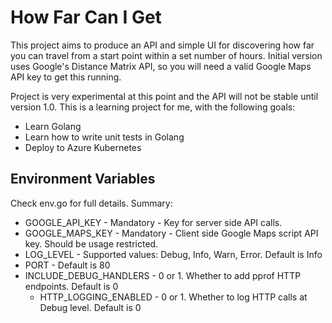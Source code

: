 # How Far Can I Get

This project aims to produce an API and simple UI for discovering how far you can travel from a start point within a set number of hours.  Initial version uses Google's Distance Matrix API, so you will need a valid Google Maps API key to get this running.

Project is very experimental at this point and the API will not be stable until version 1.0.  This is a learning project for me, with the following goals:

  * Learn Golang
  * Learn how to write unit tests in Golang
  * Deploy to Azure Kubernetes

## Environment Variables
Check env.go for full details.  Summary:

  * GOOGLE_API_KEY - Mandatory - Key for server side API calls.
  * GOOGLE_MAPS_KEY - Mandatory - Client side Google Maps script API key. Should be usage restricted.
  * LOG_LEVEL - Supported values: Debug, Info, Warn, Error.  Default is Info
  * PORT - Default is 80
  * INCLUDE_DEBUG_HANDLERS - 0 or 1. Whether to add pprof HTTP endpoints. Default is 0
	* HTTP_LOGGING_ENABLED - 0 or 1. Whether to log HTTP calls at Debug level. Default is 0